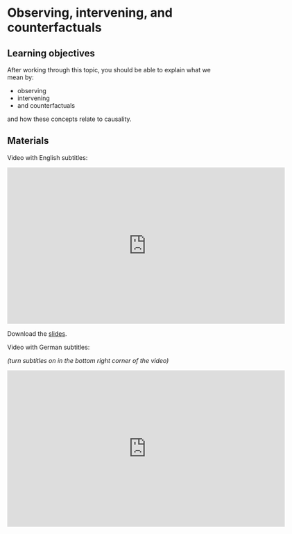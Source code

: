 # Observing, intervening, and counterfactuals

## Learning objectives

After working through this topic, you should be able to explain what we mean by:

- observing
- intervening
- and counterfactuals

and how these concepts relate to causality.

## Materials

Video with English subtitles:

<iframe
  src="https://electure.uni-bonn.de/paella7/ui/watch.html?id=c30294bc-484e-4a3e-a375-4d6529131000"
  width="640"
  height="360"
  frameborder="0"
  allowfullscreen
></iframe>

Download the [slides](stats_interpretation-observing_intervening_counterfactuals.pdf).

Video with German subtitles:

*(turn subtitles on in the bottom right corner of the video)*

<iframe
  src="https://electure.uni-bonn.de/paella7/ui/watch.html?id=571c0bba-2c9e-496e-9de6-065ed57f0662"
  width="640"
  height="360"
  frameborder="0"
  allowfullscreen
></iframe>
